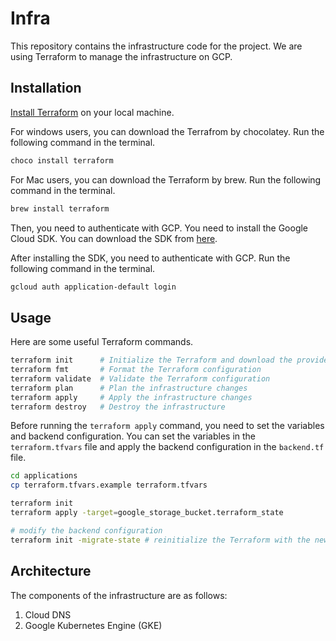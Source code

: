 # Infra

This repository contains the infrastructure code for the project. We are using Terraform to manage the infrastructure on GCP.

## Installation

[Install Terraform](https://learn.hashicorp.com/tutorials/terraform/install-cli) on your local machine.

For windows users, you can download the Terrafrom by chocolatey. Run the following command in the terminal.

```bash
choco install terraform
```

For Mac users, you can download the Terraform by brew. Run the following command in the terminal.

```bash
brew install terraform
```

Then, you need to authenticate with GCP. You need to install the Google Cloud SDK. You can download the SDK from [here](https://cloud.google.com/sdk/docs/install).

After installing the SDK, you need to authenticate with GCP. Run the following command in the terminal.

```bash
gcloud auth application-default login
```

## Usage

Here are some useful Terraform commands.

```bash
terraform init      # Initialize the Terraform and download the provider plugins
terraform fmt       # Format the Terraform configuration
terraform validate  # Validate the Terraform configuration
terraform plan      # Plan the infrastructure changes
terraform apply     # Apply the infrastructure changes
terraform destroy   # Destroy the infrastructure
```

Before running the `terraform apply` command, you need to set the variables and backend configuration. You can set the variables in the `terraform.tfvars` file and apply the backend configuration in the `backend.tf` file.

```bash
cd applications
cp terraform.tfvars.example terraform.tfvars
```

```bash
terraform init
terraform apply -target=google_storage_bucket.terraform_state

# modify the backend configuration
terraform init -migrate-state # reinitialize the Terraform with the new backend configuration
```

## Architecture

The components of the infrastructure are as follows:

1. Cloud DNS
2. Google Kubernetes Engine (GKE)
